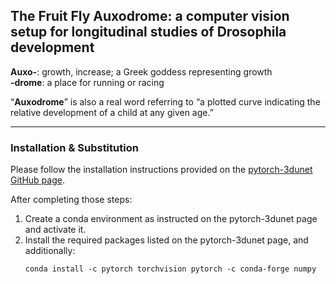 ## The Fruit Fly Auxodrome: a computer vision setup for longitudinal studies of Drosophila development 
**Auxo-**: growth, increase; a Greek goddess representing growth  
**-drome**: a place for running or racing  

“**Auxodrome**” is also a real word referring to “a plotted curve indicating the relative development of a child at any given age.”

---

### Installation & Substitution  

Please follow the installation instructions provided on the [pytorch-3dunet GitHub page](https://github.com/wolny/pytorch-3dunet).

After completing those steps:

1. Create a conda environment as instructed on the pytorch-3dunet page and activate it.  
2. Install the required packages listed on the pytorch-3dunet page, and additionally:  
   ```
   conda install -c pytorch torchvision pytorch -c conda-forge numpy
   ```




